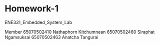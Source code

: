 # Homework-1
ENE331_Embedded_System_Lab

Member
65070502410 Nathaphorn Kitchumnean
65070502460 Siraphat Ngamsuksai
65070502463 Anatcha Tangurai
